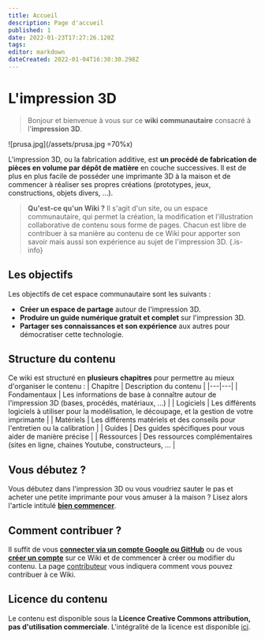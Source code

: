 ```yaml
---
title: Accueil
description: Page d'accueil
published: 1
date: 2022-01-23T17:27:26.120Z
tags: 
editor: markdown
dateCreated: 2022-01-04T16:30:30.298Z
---
```


# L'impression 3D
> Bonjour et bienvenue à vous sur ce **wiki communautaire** consacré à l'**impression 3D**.

![prusa.jpg](/assets/prusa.jpg =70%x)

L'impression 3D, ou la fabrication additive, est **un procédé de fabrication de pièces en volume par dépôt de matière** en couche successives.
Il est de plus en plus facile de posséder une imprimante 3D à la maison et de commencer à réaliser ses propres créations (prototypes, jeux, constructions, objets divers, ...).

> **Qu'est-ce qu'un Wiki ?**
Il s'agit d'un site, ou un espace communautaire, qui permet la création, la modification et l'illustration collaborative de contenu sous forme de pages. Chacun est libre de contribuer à sa manière au contenu de ce Wiki pour apporter son savoir mais aussi son expérience au sujet de l'impression 3D.
{.is-info}

## Les objectifs
Les objectifs de cet espace communautaire sont les suivants : 
* **Créer un espace de partage** autour de l'impression 3D.
* **Produire un guide numérique gratuit et complet** sur l'impression 3D.
* **Partager ses connaissances et son expérience** aux autres pour démocratiser cette technologie.

## Structure du contenu
Ce wiki est structuré en **plusieurs chapitres** pour permettre au mieux d'organiser le contenu :
| Chapitre | Description du contenu |
|---|---|
| Fondamentaux | Les informations de base à connaître autour de l'impression 3D (bases, procédés, matériaux, ...) |
| Logiciels | Les différents logiciels à utiliser pour la modélisation, le découpage, et la gestion de votre imprimante  |
| Matériels | Les différents matériels et des conseils pour l'entretien ou la calibration |
| Guides | Des guides spécifiques pour vous aider de manière précise |
| Ressources | Des ressources complémentaires (sites en ligne, chaines Youtube, constructeurs, ...  |

## Vous débutez ?
Vous débutez dans l'impression 3D ou vous voudriez sauter le pas et acheter une petite imprimante pour vous amuser à la maison ? Lisez alors l'article intitulé **[bien commencer](/impression-3D/bien-commencer)**.

## Comment contribuer ?
Il suffit de vous **[connecter via un compte Google ou GitHub](/login)** ou de vous **[créer un compte](/register)** sur ce Wiki et de commencer à créer ou modifier du contenu. La page [contributeur](/contributeur) vous indiquera comment vous pouvez contribuer à ce Wiki.

## Licence du contenu
Le contenu est disponible sous la **Licence Creative Commons attribution, pas d'utilisation commerciale**. L'intégralité de la licence est disponible [ici](/licence).
